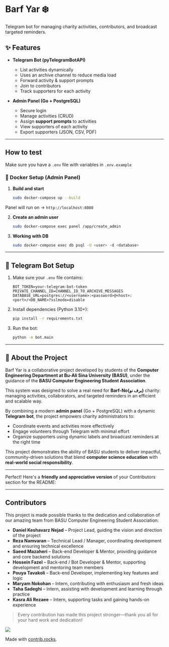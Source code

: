 

# Barf Yar ❄️  
Telegram bot for managing charity activities, contributors, and broadcast targeted reminders.  

## ✨ Features
- **Telegram Bot (pyTelegramBotAPI)**
  - List activities dynamically
  - Uses an archive channel to reduce media load
  - Forward activity & support prompts
  - Join to contributors
  - Track supporters for each activity

- **Admin Panel (Go + PostgreSQL)**
  - Secure login
  - Manage activities (CRUD)
  - Assign **support prompts** to activities
  - View supporters of each activity
  - Export supporters (JSON, CSV, PDF)

---

## How to test
Make sure you have a `.env` file with variables in `.env.example`

### 🐳 Docker Setup (Admin Panel)
1. **Build and start**
   ```bash
   sudo docker-compose up --build
   ``` 

Panel will run on → `http://localhost:8080`

2. **Create an admin user**
   ```bash
   sudo docker-compose exec panel /app/create_admin
   ```
3. **Working with DB**
   ```bash
   sudo docker-compose exec db psql -U <user> -d <database>
   ```
---

## 🤖 Telegram Bot Setup

1. Make sure your `.env` file contains:

   ```env
   BOT_TOKEN=your-telegram-bot-token
   PRIVATE_CHANNEL_ID=CHANNEL_ID_TO_ARCHIVE_MESSAGES
   DATABASE_URL=postgres://<username>:<password>@<host>:<port>/<DB_NAME>?sslmode=disable
   ```

2. Install dependencies (Python 3.10+):

   ```bash
   pip install -r requirements.txt
   ```

3. Run the bot:

   ```bash
   python -m bot.main
   ```

---

## 🏫 About the Project
Barf Yar is a collaborative project developed by students of the **Computer Engineering Department at Bu-Ali Sina University (BASU)**, under the guidance of the **BASU Computer Engineering Student Association**.  

This system was designed to solve a real need for **Barf-No(برف نو)** charity: managing activities, collaborators, and targeted reminders in an efficient and scalable way.  

By combining a modern **admin panel** (Go + PostgreSQL) with a dynamic **Telegram bot**, the project empowers charity administrators to:  
- Coordinate events and activities more effectively  
- Engage volunteers through Telegram with minimal effort  
- Organize supporters using dynamic labels and broadcast reminders at the right time  

This project demonstrates the ability of BASU students to deliver impactful, community-driven solutions that blend **computer science education** with **real-world social responsibility**.  

---

Perfect! Here's a **friendly and appreciative version** of your Contributors section for the README:

---

## Contributors
This project is made possible thanks to the dedication and collaboration of our amazing team from BASU Computer Engineering Student Association:

* **Daniel Keshavarz Nejad** – Project Lead, guiding the vision and direction of the project
* **Reza Namvaran** – Technical Lead / Manager, coordinating development and ensuring technical excellence
* **Saeed Mazaheri** – Back-end Developer & Mentor, providing guidance and core backend solutions
* **Hossein Fazel** – Back-end / Bot Developer & Mentor, supporting development and mentoring team members
* **Pouya Tavakoli** – Back-end Developer, implementing key features and logic
* **Maryam Nokohan** – Intern, contributing with enthusiasm and fresh ideas
* **Taha Sadeghi** – Intern, assisting with development and learning through practice
* **Kasra Ali Rezaee** – Intern, supporting tasks and gaining hands-on experience

> Every contribution has made this project stronger—thank you all for your hard work and dedication!

<a href="https://github.com/Reza-namvaran/barf-yar/graphs/contributors">
  <img src="https://contrib.rocks/image?repo=Reza-namvaran/barf-yar" />
</a>

Made with [contrib.rocks](https://contrib.rocks).
